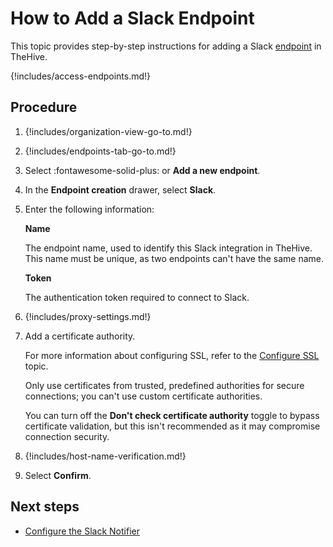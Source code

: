 # How to Add a Slack Endpoint

This topic provides step-by-step instructions for adding a Slack [endpoint](../manage-endpoints/about-endpoints.md) in TheHive.

{!includes/access-endpoints.md!}

## Procedure

1. {!includes/organization-view-go-to.md!}

2. {!includes/endpoints-tab-go-to.md!}

3. Select :fontawesome-solid-plus: or **Add a new endpoint**.

4. In the **Endpoint creation** drawer, select **Slack**.

5. Enter the following information:

    **Name**

    The endpoint name, used to identify this Slack integration in TheHive. This name must be unique, as two endpoints can't have the same name.

    **Token**

    The authentication token required to connect to Slack.

6. {!includes/proxy-settings.md!}

7. Add a certificate authority.

    For more information about configuring SSL, refer to the [Configure SSL](../../../../administration/authentication/ssl.md) topic.

    Only use certificates from trusted, predefined authorities for secure connections; you can't use custom certificate authorities.

    You can turn off the **Don't check certificate authority** toggle to bypass certificate validation, but this isn't recommended as it may compromise connection security.

8. {!includes/host-name-verification.md!}

9. Select **Confirm**.

## Next steps

* [Configure the Slack Notifier](../manage-notifications/notifiers/slack.md)
